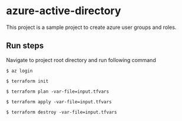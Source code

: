 # azure-active-directory
This project is a sample project to create azure user groups and roles.

## Run steps
Navigate to project root directory and run following command

```$ az login```

```$ terraform init```

```$ terraform plan -var-file=input.tfvars```

```$ terraform apply -var-file=input.tfvars```

```$ terraform destroy -var-file=input.tfvars```
